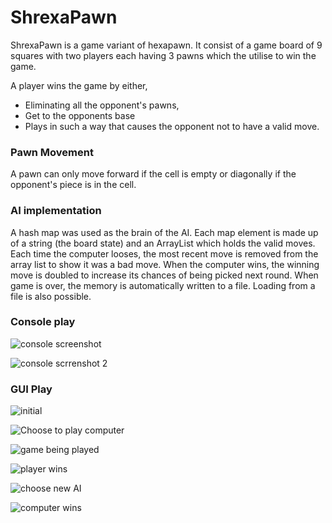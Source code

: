 # ShrexaPawn

ShrexaPawn is a game variant of hexapawn. It consist of a game board of 9 squares 
with two players each having 3 pawns which the utilise to win the game.

A player wins the game by either, 
- Eliminating all the opponent's pawns,
- Get to the opponents base
- Plays in such a way that causes the opponent not to have a valid move.

### Pawn Movement
A pawn can only move forward if the cell is empty or diagonally if the opponent's
piece is in the cell.

### AI implementation
A hash map was used as the brain of the AI. Each map element
is made up of a string (the board state) and an ArrayList
which holds the valid moves. Each time the computer looses, 
the most recent move is removed from the array list to show it was a bad move.
When the computer wins, the winning move is doubled to increase its chances
of being picked next round.
When game is over, the memory is automatically written to a file.
Loading from a file is also possible.

### Console play 
![console screenshot](image1.png )

![console scrrenshot 2](image2.png)

### GUI Play
![initial](image3.png)

![Choose to play computer](image4.png)

![game being played](image5.png)

![player wins](image6.png)

![choose new AI](image7.png)

![computer wins](image8.png)